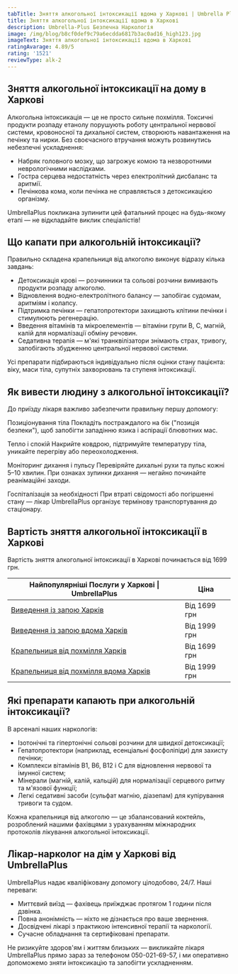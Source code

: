```yaml
---
tabTitle: Зняття алкогольної інтоксикації вдома у Харкові | Umbrella Plus | Від 1699 грн
title: Зняття алкогольної інтоксикації вдома в Харкові
description: Umbrella-Plus Безпечна Наркологія
image: /img/blog/b8cf0def9c79a6ecdda6817b3ac0ad16_high123.jpg
imageText: Зняття алкогольної інтоксикації вдома в Харкові
ratingAvarage: 4.89/5
rating: '1521'
reviewType: alk-2
---
```


## Зняття алкогольної інтоксикації на дому в Харкові

Алкогольна інтоксикація — це не просто сильне похмілля. Токсичні продукти розпаду етанолу порушують роботу центральної нервової системи, кровоносної та дихальної систем, створюють навантаження на печінку та нирки. Без своєчасного втручання можуть розвинутись небезпечні ускладнення:

* Набряк головного мозку, що загрожує комою та незворотними неврологічними наслідками. 
* Гостра серцева недостатність через електролітний дисбаланс та аритмії. 
* Печінкова кома, коли печінка не справляється з детоксикацією організму. 

UmbrellaPlus покликана зупинити цей фатальний процес на будь-якому етапі — не відкладайте виклик спеціалістів!

## Що капати при алкогольній інтоксикації?

Правильно складена крапельниця від алкоголю виконує відразу кілька завдань:

* Детоксикація крові — розчинники та сольові розчини вимивають продукти розпаду алкоголю. 
* Відновлення водно-електролітного балансу — запобігає судомам, аритміям і колапсу. 
* Підтримка печінки — гепатопротектори захищають клітини печінки і стимулюють регенерацію. 
* Введення вітамінів та мікроелементів — вітаміни групи B, C, магній, калій для нормалізації обміну речовин. 
* Седативна терапія — м'які транквілізатори знімають страх, тривогу, запобігають збудженню центральної нервової системи. 

Усі препарати підбираються індивідуально після оцінки стану пацієнта: віку, маси тіла, супутніх захворювань та ступеня інтоксикації.

## Як вивести людину з алкогольної інтоксикації?

До приїзду лікаря важливо забезпечити правильну першу допомогу:

Позиціонування тіла
 Покладіть постраждалого на бік ("позиція безпеки"), щоб запобігти западінню язика і аспірації блювотних мас.

Тепло і спокій
 Накрийте ковдрою, підтримуйте температуру тіла, уникайте перегріву або переохолодження.

Моніторинг дихання і пульсу
 Перевіряйте дихальні рухи та пульс кожні 5–10 хвилин. При ознаках зупинки дихання — негайно починайте реанімаційні заходи.

Госпіталізація за необхідності
 При втраті свідомості або погіршенні стану — лікар UmbrellaPlus організує термінову транспортування до стаціонару.

## Вартість зняття алкогольної інтоксикації в Харкові

Вартість зняття алкогольної інтоксикації в Харкові починається від 1699 грн.

| Найпопулярніші Послуги у Харкові \| UmbrellaPlus                                                                           | Ціна         |
| -------------------------------------------------------------------------------------------------------------------------- | ------------ |
| [Виведення із запою Харків](https://umbrella-plus.com.ua/uk/kharkiv/vivod-iz-zapoia-kharkiv-ua/)                           | Від 1699 грн |
| [Виведення із запою вдома Харків](https://umbrella-plus.com.ua/uk/kharkiv/vivod-iz-zapoia-na-domy-kharkiv-ua/)             | Від 1999 грн |
| [Крапельниця від похмілля Харків](https://umbrella-plus.com.ua/uk/kharkiv/kapelnica_ot_alkogola_kharkiv-ua/)               | Від 1699 грн |
| [Крапельниця від похмілля вдома Харків](https://umbrella-plus.com.ua/uk/kharkiv/kapelnica_ot_alkogola_na_domy_kharkiv_ua/) | Від 1999 грн |

## Які препарати капають при алкогольній інтоксикації?

В арсеналі наших наркологів:

* Ізотонічні та гіпертонічні сольові розчини для швидкої детоксикації; 
* Гепатопротектори (наприклад, есенціальні фосфоліпіди) для захисту печінки; 
* Комплекси вітамінів B1, B6, B12 і C для відновлення нервової та імунної систем; 
* Мінерали (магній, калій, кальцій) для нормалізації серцевого ритму та м'язової функції; 
* Легкі седативні засоби (сульфат магнію, діазепам) для купірування тривоги та судом. 

Кожна крапельниця від алкоголю — це збалансований коктейль, розроблений нашими фахівцями з урахуванням міжнародних протоколів лікування алкогольної інтоксикації.

## Лікар-нарколог на дім у Харкові від UmbrellaPlus

UmbrellaPlus надає кваліфіковану допомогу цілодобово, 24/7. Наші переваги:

* Миттєвий виїзд — фахівець приїжджає протягом 1 години після дзвінка. 
* Повна анонімність — ніхто не дізнається про ваше звернення. 
* Досвідчені лікарі з практикою інтенсивної терапії та наркології. 
* Сучасне обладнання та сертифіковані препарати. 

Не ризикуйте здоров'ям і життям близьких — викликайте лікаря UmbrellaPlus прямо зараз за телефоном 050-021-69-57, і ми оперативно допоможемо зняти інтоксикацію та запобігти ускладненням.
